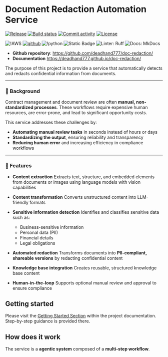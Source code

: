 # Document Redaction Automation Service

[![Release](https://img.shields.io/github/v/release/deadhand777/document-redaction)](https://img.shields.io/github/v/release/deadhand777/document-redaction)
[![Build status](https://img.shields.io/github/actions/workflow/status/deadhand777/document-redaction/main.yml?branch=main)](https://github.com/deadhand777/document-redaction/actions/workflows/main.yml?query=branch%3Amain)
[![Commit activity](https://img.shields.io/github/commit-activity/m/deadhand777/document-redaction)](https://img.shields.io/github/commit-activity/m/deadhand777/document-redaction)
[![License](https://img.shields.io/github/license/deadhand777/doc-redaction)](https://img.shields.io/github/license/deadhand777/document-redaction)

![!AWS](https://img.shields.io/badge/Amazon_AWS-FF9900?style=for-the-badge&logo=amazonaws&logoColor=white)
[![github](https://img.shields.io/badge/GitHub-deadhand777-4078c0?style=for-the-badge&logo=github)](https://github.com/deadand777)
![!python](https://img.shields.io/badge/python-programming_language-blue?style=for-the-badge&logo=python&logoColor=white)
![Static Badge](https://img.shields.io/badge/python-3.10_3.11_3.12_3.13-blue?style=for-the-badge&logoColor=blue&labelColor=grey)
![Linter: Ruff](https://img.shields.io/badge/Linter-Ruff-brightgreen?style=for-the-badge&logoColor=blue&labelColor=grey)
![Docs: MkDocs](https://img.shields.io/badge/MkDocs-526CFE?style=for-the-badge&logo=MaterialForMkDocs&logoColor=white)

- **Github repository**: <https://github.com/deadhand777/doc-redaction/>
- **Documentation** <https://deadhand777.github.io/doc-redaction/>

The purpose of this project is to provide a service that automatically detects and redacts confidential information from documents.

---

### 📖 Background

Contract management and document review are often **manual, non-standardized processes**. These workflows require expensive human resources, are error-prone, and lead to significant opportunity costs.

This service addresses these challenges by:

- **Automating manual review tasks** in seconds instead of hours or days
- **Standardizing the output**, ensuring reliability and transparency
- **Reducing human error** and increasing efficiency in compliance workflows

---

### 🚀 Features

- **Content extraction**
  Extracts text, structure, and embedded elements from documents or images using language models with vision capabilities

- **Content transformation**
  Converts unstructured content into LLM-friendly formats

- **Sensitive information detection**
  Identifies and classifies sensitive data such as:
  - Business-sensitive information
  - Personal data (PII)
  - Financial details
  - Legal obligations

- **Automated redaction**
  Transforms documents into **PII-compliant, shareable versions** by redacting confidential content

- **Knowledge base integration**
  Creates reusable, structured knowledge base content

- **Human-in-the-loop**
  Supports optional manual review and approval to ensure compliance

## Getting started

Please visit the [Getting Started Section](https://deadhand777.github.io/doc-redaction/geeting_started/) within the project documentation. Step-by-step guidance is provided there.

## How does it work

The service is a **agentic system** composed of a **multi-step workflow**.
